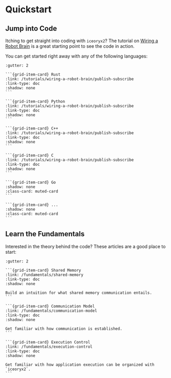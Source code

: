 # Quickstart

## Jump into Code

Itching to get straight into coding with `iceoryx2`?
The tutorial on [Wiring a Robot Brain](/tutorials/wiring-a-robot-brain/index)
is a great starting point to see the code in action.

You can get started right away with any of the following languages:

````{grid} 1 1 2 3
:gutter: 2

```{grid-item-card} Rust
:link: /tutorials/wiring-a-robot-brain/publish-subscribe
:link-type: doc
:shadow: none
```

```{grid-item-card} Python
:link: /tutorials/wiring-a-robot-brain/publish-subscribe
:link-type: doc
:shadow: none
```

```{grid-item-card} C++
:link: /tutorials/wiring-a-robot-brain/publish-subscribe
:link-type: doc
:shadow: none
```

```{grid-item-card} C
:link: /tutorials/wiring-a-robot-brain/publish-subscribe
:link-type: doc
:shadow: none
```

```{grid-item-card} Go
:shadow: none
:class-card: muted-card
```

```{grid-item-card} ...
:shadow: none
:class-card: muted-card
```

````

## Learn the Fundamentals

Interested in the theory behind the code? These articles are a good place to
start:

````{grid} 1 1 2 3
:gutter: 2

```{grid-item-card} Shared Memory
:link: /fundamentals/shared-memory
:link-type: doc
:shadow: none

Build an intuition for what shared memory communication entails.
```

```{grid-item-card} Communication Model
:link: /fundamentals/communication-model
:link-type: doc
:shadow: none

Get familiar with how communication is established.
```

```{grid-item-card} Execution Control
:link: /fundamentals/execution-control
:link-type: doc
:shadow: none

Get familiar with how application execution can be organized with `iceoryx2`.
```

````

